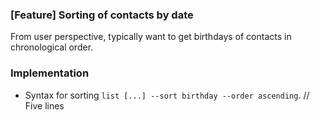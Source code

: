 ### [Feature] Sorting of contacts by date

From user perspective, typically want to get birthdays of contacts in chronological order.

### Implementation

* Syntax for sorting `list [...] --sort birthday --order ascending`. // Five lines
